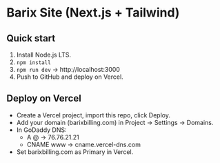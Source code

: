 # Barix Site (Next.js + Tailwind)

## Quick start
1. Install Node.js LTS.
2. `npm install`
3. `npm run dev` → http://localhost:3000
4. Push to GitHub and deploy on Vercel.

## Deploy on Vercel
- Create a Vercel project, import this repo, click Deploy.
- Add your domain (barixbilling.com) in Project → Settings → Domains.
- In GoDaddy DNS:
  - A @ → 76.76.21.21
  - CNAME www → cname.vercel-dns.com
- Set barixbilling.com as Primary in Vercel.
